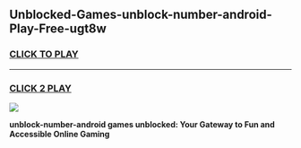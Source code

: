 
## Unblocked-Games-unblock-number-android-Play-Free-ugt8w
<h3>
<a href="https://premium76.site?title=unblock-number-android&ref=23A">CLICK TO PLAY</a></h3>
<hr>

<h3>
<a href="https://premium76.site?title=unblock-number-android&ref=23A">CLICK 2 PLAY</a>
  
</h3>

<a href="https://premium76.site?title=unblock-number-android&ref=23A"><img src="https://clearcache.store/games.png"></a>


**unblock-number-android games unblocked: Your Gateway to Fun and Accessible Online Gaming**
